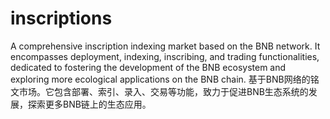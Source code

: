 # inscriptions
A comprehensive inscription indexing market based on the BNB network. It encompasses deployment, indexing, inscribing, and trading functionalities, dedicated to fostering the development of the BNB ecosystem and exploring more ecological applications on the BNB chain. 基于BNB网络的铭文市场。它包含部署、索引、录入、交易等功能，致力于促进BNB生态系统的发展，探索更多BNB链上的生态应用。
